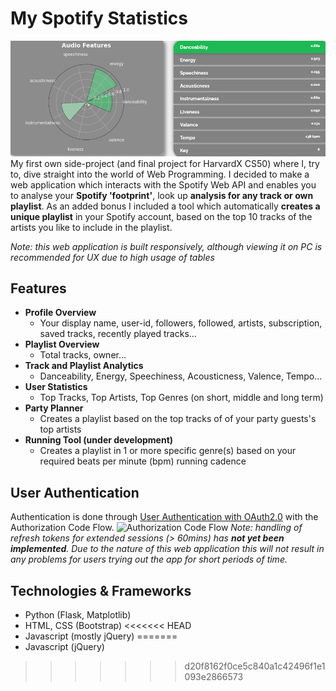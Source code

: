 # My Spotify Statistics
![Banner](static/images/Banner.png)
My first own side-project (and final project for HarvardX CS50) where I, try to, dive straight into the world of Web Programming. I decided to make a web application which interacts with the Spotify Web API and enables you to analyse your **Spotify 'footprint'**, look up **analysis for any track or own playlist**. As an added bonus I included a tool which automatically **creates a unique playlist** in your Spotify account, based on the top 10 tracks of the artists you like to include in the playlist.

*Note: this web application is built responsively, although viewing it on PC is recommended for UX due to high usage of tables*

## Features

- **Profile Overview**
  - Your display name, user-id, followers, followed, artists, subscription, saved tracks, recently played tracks...
- **Playlist Overview**
  - Total tracks, owner...
- **Track and Playlist Analytics**
  - Danceability, Energy, Speechiness, Acousticness, Valence, Tempo...
- **User Statistics**
  - Top Tracks, Top Artists, Top Genres (on short, middle and long term)
- **Party Planner**
  - Creates a playlist based on the top tracks of of your party guests's top artists
- **Running Tool (under development)**
  - Creates a playlist in 1 or more specific genre(s) based on your required beats per minute (bpm) running cadence
  
## User Authentication
Authentication is done through [User Authentication with OAuth2.0](https://oauth.net/articles/authentication/) with the Authorization Code Flow.
![Authorization Code Flow](https://developer.spotify.com/assets/AuthG_AuthoriztionCode.png)
*Note: handling of refresh tokens for extended sessions (> 60mins) has **not yet been implemented**. Due to the nature of this web application this will not result in any problems for users trying out the app for short periods of time.*
  
  ## Technologies & Frameworks
  - Python (Flask, Matplotlib)
  - HTML, CSS (Bootstrap)
<<<<<<< HEAD
  - Javascript (mostly jQuery)
=======
  - Javascript (jQuery)
>>>>>>> d20f8162f0ce5c840a1c42496f1e1093e2866573

